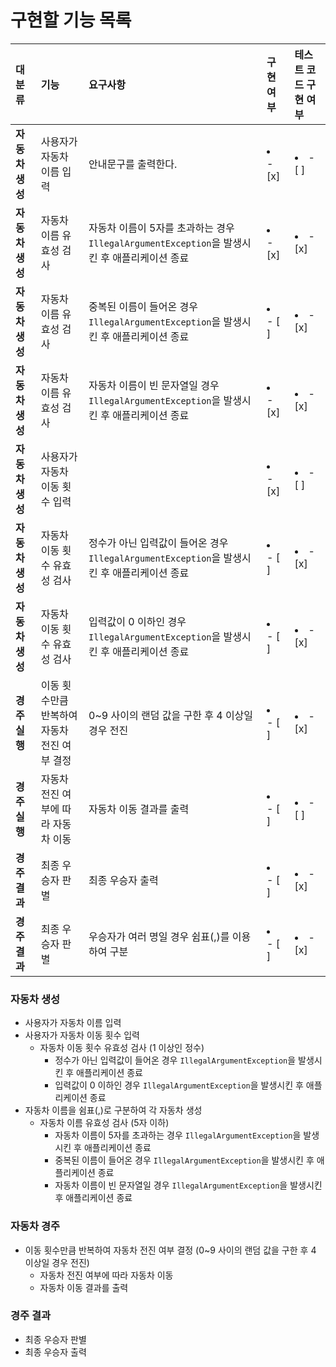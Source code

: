 # 구현할 기능 목록


| 대분류        | 기능                        | 요구사항                                                             | 구현 여부           | 테스트 코드 구현 여부    |
|:-----------|:--------------------------|:-----------------------------------------------------------------|:----------------|:----------------|
| **자동차 생성** | 사용자가 자동차 이름 입력            | 안내문구를 출력한다.                                                      | <li>- [x] </li> | <li>- [ ] </li> |
| **자동차 생성** | 자동차 이름 유효성 검사             | 자동차 이름이 5자를 초과하는 경우 `IllegalArgumentException`을 발생시킨 후 애플리케이션 종료 | <li>- [x] </li> | <li>- [x] </li> |
| **자동차 생성** | 자동차 이름 유효성 검사             | 중복된 이름이 들어온 경우 `IllegalArgumentException`을 발생시킨 후 애플리케이션 종료      | <li>- [ ] </li> | <li>- [x] </li> |
| **자동차 생성** | 자동차 이름 유효성 검사             | 자동차 이름이 빈 문자열일 경우 `IllegalArgumentException`을 발생시킨 후 애플리케이션 종료   | <li>- [x] </li> | <li>- [x] </li> |
| **자동차 생성** | 사용자가 자동차 이동 횟수 입력         |                                                                  | <li>- [x] </li> | <li>- [ ] </li> |
| **자동차 생성** | 자동차 이동 횟수 유효성 검사          | 정수가 아닌 입력값이 들어온 경우 `IllegalArgumentException`을 발생시킨 후 애플리케이션 종료  | <li>- [ ] </li> | <li>- [x] </li> |
| **자동차 생성** | 자동차 이동 횟수 유효성 검사          | 입력값이 0 이하인 경우 `IllegalArgumentException`을 발생시킨 후 애플리케이션 종료       | <li>- [ ] </li> | <li>- [x] </li> |
| **경주 실행**  | 이동 횟수만큼 반복하여 자동차 전진 여부 결정 | 0~9 사이의 랜덤 값을 구한 후 4 이상일 경우 전진                                   | <li>- [ ] </li> | <li>- [x] </li> |
| **경주 실행**  | 자동차 전진 여부에 따라 자동차 이동      | 자동차 이동 결과를 출력                                                    | <li>- [ ] </li> | <li>- [ ] </li> |
| **경주 결과**  | 최종 우승자 판별                 | 최종 우승자 출력                                                        | <li>- [ ] </li> | <li>- [x] </li> |
| **경주 결과**  | 최종 우승자 판별                 | 우승자가 여러 명일 경우 쉼표(,)를 이용하여 구분                                     | <li>- [ ] </li> | <li>- [x] </li> |

### 자동차 생성

- 사용자가 자동차 이름 입력
- 사용자가 자동차 이동 횟수 입력
   - 자동차 이동 횟수 유효성 검사 (1 이상인 정수)
      - 정수가 아닌 입력값이 들어온 경우 ```IllegalArgumentException```을 발생시킨 후 애플리케이션 종료
     - 입력값이 0 이하인 경우 ```IllegalArgumentException```을 발생시킨 후 애플리케이션 종료
- 자동차 이름을 쉼표(,)로 구분하여 각 자동차 생성
   - 자동차 이름 유효성 검사 (5자 이하)
      - 자동차 이름이 5자를 초과하는 경우 ```IllegalArgumentException```을 발생시킨 후 애플리케이션 종료
      - 중복된 이름이 들어온 경우 ```IllegalArgumentException```을 발생시킨 후 애플리케이션 종료
      - 자동차 이름이 빈 문자열일 경우 ```IllegalArgumentException```을 발생시킨 후 애플리케이션 종료


### 자동차 경주
- 이동 횟수만큼 반복하여 자동차 전진 여부 결정 (0~9 사이의 랜덤 값을 구한 후 4 이상일 경우 전진)
  - 자동차 전진 여부에 따라 자동차 이동 
  - 자동차 이동 결과를 출력


### 경주 결과

- 최종 우승자 판별
- 최종 우승자 출력